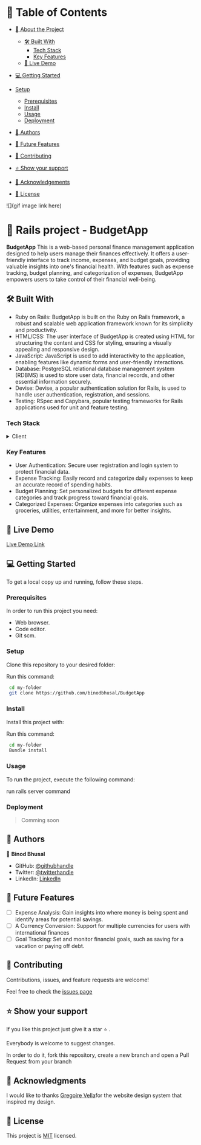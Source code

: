 # 📗 Table of Contents

- [📖 About the Project](#about-project)
  - [🛠 Built With](#built-with)
    - [Tech Stack](#tech-stack)
    - [Key Features](#key-features)
  - [🚀 Live Demo](#live-demo)
- [💻 Getting Started](#getting-started)
- [Setup](#setup)
  - [Prerequisites](#prerequisites)
  - [Install](#install)
  - [Usage](#usage)
  - [Deployment](#deployment)
- [👥 Authors](#authors)

- [🔭 Future Features](#future-features)

- [🤝 Contributing](#contributing)

- [⭐️ Show your support](#support)
 
- [🙏 Acknowledgements](#acknowledgements)
- [📝 License](#license)



  
![](gif image link here)

# 📖  Rails project - BudgetApp <a name="about-project"></a>

**BudgetApp**  This is a web-based personal finance management application designed to help users manage their finances effectively. It offers a user-friendly interface to track income, expenses, and budget goals, providing valuable insights into one's financial health. With features such as expense tracking, budget planning, and categorization of expenses, BudgetApp empowers users to take control of their financial well-being.

## 🛠 Built With <a name="built-with"></a>
- Ruby on Rails: BudgetApp is built on the Ruby on Rails framework, a robust and scalable web application framework known for its simplicity and productivity.
- HTML/CSS: The user interface of BudgetApp is created using HTML for structuring the content and CSS for styling, ensuring a visually appealing and responsive design.
- JavaScript: JavaScript is used to add interactivity to the application, enabling features like dynamic forms and user-friendly interactions.
- Database: PostgreSQL  relational database management system (RDBMS) is used to store user data, financial records, and other essential information securely.
- Devise: Devise, a popular authentication solution for Rails, is used to handle user authentication, registration, and sessions.
- Testing: RSpec and Capybara, popular testing frameworks for Rails applications used for unit and feature testing.

### Tech Stack <a name="tech-stack"></a>

<details>
    <summary>Client</summary>
        <ul>
            <li><a  href="https://github.com/microverseinc/curriculum-html-css/blob/main/articles/javascript_best_practices.md">HMTL/CSS</a></li>
        </ul>
</details>

### Key Features <a name="key-features"></a>
- User Authentication: Secure user registration and login system to protect financial data.
- Expense Tracking: Easily record and categorize daily expenses to keep an accurate record of spending habits.
- Budget Planning: Set personalized budgets for different expense categories and track progress toward financial goals.
- Categorized Expenses: Organize expenses into categories such as groceries, utilities, entertainment, and more for better insights.
## 🚀 Live Demo <a name="live-demo"></a>
[ Live Demo Link]()
## 💻 Getting Started <a name="getting-started"></a>

To get a local copy up and running, follow these steps.

### Prerequisites

In order to run this project you need:

- Web browser.
- Code editor.
- Git scm.

### Setup

Clone this repository to your desired folder:

Run this command: 

```sh
 cd my-folder
 git clone https://github.com/binodbhusal/BudgetApp
```
### Install

Install this project with:

Run this command:

```sh
 cd my-folder
 Bundle install
```
### Usage

To run the project, execute the following command:

 run rails server command 

### Deployment

> Comming soon

## 👥 Authors <a name="getting-started"></a>

👤 **Binod Bhusal**
- GitHub: [@githubhandle](https://github.com/binodbhusal)
- Twitter: [@twitterhandle](https://twitter.com/Binod_ironLad)
- LinkedIn: [LinkedIn](https://www.linkedin.com/in/binodbhusal)

## 🔭 Future Features <a name="future-features"></a>

- [ ] Expense Analysis: Gain insights into where money is being spent and identify areas for potential savings.
- [ ] A Currency Conversion: Support for multiple currencies for users with international 
finances
- [ ] Goal Tracking: Set and monitor financial goals, such as saving for a vacation or paying off debt.
## 🤝 Contributing <a name="contributing"></a>

Contributions, issues, and feature requests are welcome!

Feel free to check the [issues page](https://github.com/binodbhusal/BudgetApp/issues)

## ⭐️ Show your support <a name="support"></a>

If you like this project just give it a star ⭐️ .

Everybody is welcome to suggest changes.

In order to do it, fork this repository, create a new branch and open a Pull Request from your branch

## 🙏 Acknowledgments <a name="acknowledgements"></a>
I would like to thanks 
[Gregoire Vella](https://www.behance.net/gallery/19759151/Snapscan-iOs-design-and-branding?tracking_source=)for the website design system that inspired my design.

## 📝 License <a name="license"></a>

This project is [MIT](./LICENSE.md) licensed.
